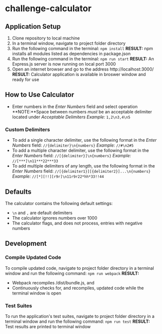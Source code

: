 # challenge-calculator

## Application Setup

1. Clone repository to local machine
2. In a terminal window, navigate to project folder directory
3. Run the following command in the terminal: `npm install`
**RESULT:** npm installs all modules listed as dependencies in package.json
4. Run the following command in the terminal: `npm run start`
**RESULT:** An Express.js server is now running on local port 3000
5. Open an internet browser and go to the address http://localhost:3000/
**RESULT:** Calculator application is available in broswer window and ready for use 

## How to Use Calculator
 - Enter numbers in the *Enter Numbers* field and select operation
**NOTE:**Space between numbers *must* be an acceptable delimiter located under *Acceptable Delimiters*
*Example:* `1,2\n3,4\n5`

### Custom Delimiters
 - To add a single character delimiter, use the following format in the *Enter Numbers* field: `//{delimiter}\n{numbers}`
 *Example:* `//#\n2#5`
 - To add a multiple character delimiter, use the following format in the *Enter Numbers* field: `//[{delimiter}]\n{numbers}`
 *Example:* `//[***]\n11***22***33`
 - To add multiple delimiters of any length, use the following format in the *Enter Numbers* field: `//[{delimiter1}][{delimiter2}]...\n{numbers}`
 *Example:* `//[*][!!][r9r]\n11r9r22*hh*33!!44`

## Defaults
The calculator contains the following default settings:
 - `\n` and `,` are default delimiters
 - The calculator ignores numbers over 1000
 - The calculator flags, and does not process, entries with negative numbers

## Development
### Compile Updated Code
To compile updated code, navigate to project folder directory in a terminal window and run the following command: `npm run webpack`
**RESULT:** 
 - Webpack recompiles /dist/bundle.js, and
 - Continuously checks for, and recompiles, updated code while the terminal window is open

### Test Suites
To run the application's test suites, navigate to project folder directory in a terminal window and run the following command: `npm run test`
**RESULT:** Test results are printed to terminal window